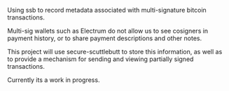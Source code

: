 

Using ssb to record metadata associated with multi-signature bitcoin transactions.  

Multi-sig wallets such as Electrum do not allow us to see cosigners in payment history, or to share payment descriptions and other notes.

This project will use secure-scuttlebutt to store this information, as well as to provide a mechanism for sending and viewing partially signed transactions.

Currently its a work in progress.
